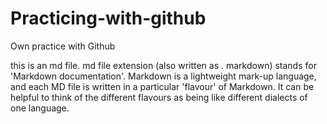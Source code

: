 # Practicing-with-github
Own practice with Github

this is an md file. md file extension (also written as . markdown) stands for 'Markdown documentation'. Markdown is a lightweight mark-up language, and each MD file is written in a particular 'flavour' of Markdown. It can be helpful to think of the different flavours as being like different dialects of one language.
